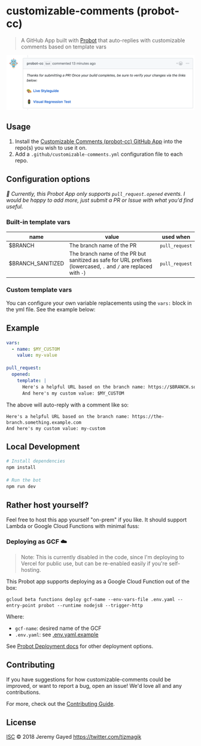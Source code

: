 # customizable-comments (probot-cc)

> A GitHub App built with [Probot](https://github.com/probot/probot) that auto-replies with customizable comments based on template vars

<img src="./public/probot-cc-sample.png" />

## Usage

1. Install the [Customizable Comments (probot-cc) GitHub App](https://github.com/apps/probot-cc) into the repo(s) you wish to use it on.
1. Add a `.github/customizable-comments.yml` configuration file to each repo.

## Configuration options

_📒 Currently, this Probot App only supports `pull_request.opened` events. I would be happy to add more, just submit a PR or Issue with what you'd find useful._

### Built-in template vars

| name               | value                                                                                                            | used when      |
| ------------------ | ---------------------------------------------------------------------------------------------------------------- | -------------- |
| \$BRANCH           | The branch name of the PR                                                                                        | `pull_request` |
| \$BRANCH_SANITIZED | The branch name of the PR but sanitized as safe for URL prefixes (lowercased, `.` and `/` are replaced with `-`) | `pull_request` |

### Custom template vars

You can configure your own variable replacements using the `vars:` block in the yml file. See the example below:

## Example

```yaml
vars:
  - name: $MY_CUSTOM
    value: my-value

pull_request:
  opened:
    template: |
      Here's a helpful URL based on the branch name: https://$BRANCH.something.example.com
      And here's my custom value: $MY_CUSTOM
```

The above will auto-reply with a comment like so:

```
Here's a helpful URL based on the branch name: https://the-branch.something.example.com
And here's my custom value: my-custom
```

## Local Development

```sh
# Install dependencies
npm install

# Run the bot
npm run dev
```

## Rather host yourself?

Feel free to host this app yourself "on-prem" if you like. It should support Lambda or Google Cloud Functions with minimal fuss:

### Deploying as GCF ☁️

> Note: This is currently disabled in the code, since I'm deploying to Vercel for public use, but can be re-enabled easily if you're self-hosting.

This Probot app supports deploying as a Google Cloud Function out of the box:

```
gcloud beta functions deploy gcf-name --env-vars-file .env.yaml --entry-point probot --runtime nodejs8 --trigger-http
```

Where:

- `gcf-name`: desired name of the GCF
- `.env.yaml`: see [.env.yaml.example](./.env.yaml.example)

See [Probot Deployment docs](https://probot.github.io/docs/deployment/) for other deployment options.

## Contributing

If you have suggestions for how customizable-comments could be improved, or want to report a bug, open an issue! We'd love all and any contributions.

For more, check out the [Contributing Guide](CONTRIBUTING.md).

## License

[ISC](LICENSE) © 2018 Jeremy Gayed <https://twitter.com/tizmagik>
